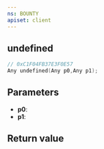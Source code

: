 ```yaml
---
ns: BOUNTY
apiset: client
---
```

## undefined

```c
// 0xC1F04FB37E3F0E57
Any undefined(Any p0,Any p1);
```


## Parameters
* **p0**:
* **p1**:

## Return value
